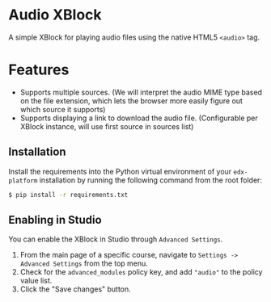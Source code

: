 # Audio XBlock

A simple XBlock for playing audio files using the native HTML5 `<audio>` tag.

# Features

- Supports multiple sources. (We will interpret the audio MIME type based on the file extension, which lets the browser more easily figure out which source it supports)
- Supports displaying a link to download the audio file. (Configurable per XBlock instance, will use first source in sources list)

## Installation

Install the requirements into the Python virtual environment of your `edx-platform` installation by running the following command from the root folder:

```bash
$ pip install -r requirements.txt
```

## Enabling in Studio

You can enable the XBlock in Studio through `Advanced Settings`.

1. From the main page of a specific course, navigate to `Settings -> Advanced Settings` from the top menu.
2. Check for the `advanced_modules` policy key, and add `"audio"` to the policy value list.
3. Click the "Save changes" button.

